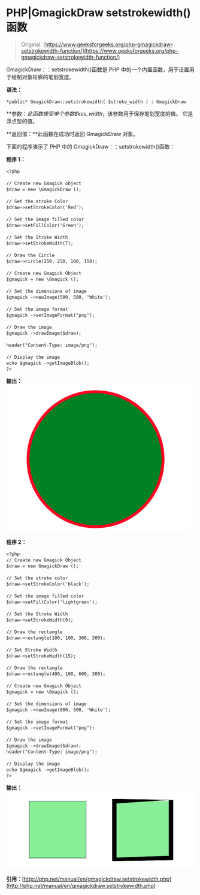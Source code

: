 # PHP|GmagickDraw setstrokewidth()函数

> Original: [https://www.geeksforgeeks.org/php-gmagickdraw-setstrokewidth-function/](https://www.geeksforgeeks.org/php-gmagickdraw-setstrokewidth-function/)

GmagickDraw：：setstrokewidth()函数是 PHP 中的一个内置函数，用于设置用于绘制对象轮廓的笔划宽度。

**语法：**

```
*public* GmagickDraw::setstrokewidth( $stroke_width ) : GmagickDraw
```

**参数：**此函数接受单个参数*$kes_width*，该参数用于保存笔划宽度的值。 它是浮点型的值。

**返回值：**此函数在成功时返回 GmagickDraw 对象。

下面的程序演示了 PHP 中的 GmagickDraw：：setstrokewidth()函数：

**程序 1：**

```
<?php

// Create new Gmagick object 
$draw = new \GmagickDraw ();

// Set the stroke Color
$draw->setStrokeColor('Red');

// Set the image filled color 
$draw->setFillColor('Green');

// Set the Stroke Width
$draw->setStrokeWidth(7);

// Draw the Circle
$draw->circle(250, 250, 100, 150);

// Create new Gmagick Object
$gmagick = new \Gmagick ();

// Set the dimensions of image
$gmagick ->newImage(500, 500, 'White');

// Set the image format 
$gmagick ->setImageFormat("png");

// Draw the image 
$gmagick ->drawImage($draw);

header("Content-Type: image/png");

// Display the image
echo $gmagick ->getImageBlob();
?>
```

**输出：**
![setStrokeWidth](img/b9d353806be03607ab208470060b190f.png)

**程序 2：**

```
<?php
// Create new Gmagick Object 
$draw = new GmagickDraw ();

// Set the stroke color
$draw->setStrokeColor('black');

// Set the image filled color 
$draw->setFillColor('lightgreen');

// Set the Stroke Width
$draw->setStrokeWidth(0);

// Draw the rectangle
$draw->rectangle(100, 100, 300, 300);

// Set Stroke Width
$draw->setStrokeWidth(15);

// Draw the rectangle
$draw->rectangle(400, 100, 600, 300);

// Create new Gmagick Object 
$gmagick = new \Gmagick ();

// Set the dimensions of image
$gmagick ->newImage(800, 500, 'White');

// Set the image format
$gmagick ->setImageFormat("png");

// Draw the image 
$gmagick ->drawImage($draw);
header("Content-Type: image/png");

// Display the image 
echo $gmagick ->getImageBlob();
?>
```

**输出：**
![setStrokeWidth](img/bae3819f8178b4e3f6a9bbe6b678ea73.png)

**引用：**[http://php.net/manual/en/gmagickdraw.setstrokewidth.php](http://php.net/manual/en/gmagickdraw.setstrokewidth.php)